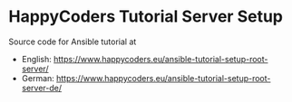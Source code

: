 # HappyCoders Tutorial Server Setup

Source code for Ansible tutorial at
* English: https://www.happycoders.eu/ansible-tutorial-setup-root-server/
* German: https://www.happycoders.eu/ansible-tutorial-setup-root-server-de/
